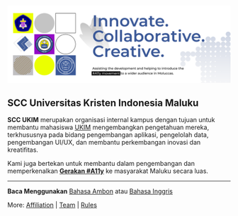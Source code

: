 ![Student Coding Club](https://github.com/scc-ukim/.github/blob/main/profile/src/readme-info-banner.png?raw=true)

## SCC Universitas Kristen Indonesia Maluku

**SCC UKIM** merupakan organisasi internal kampus dengan tujuan untuk membantu mahasiswa [UKIM](https://ukim.ac.id) mengembangkan pengetahuan mereka, terkhususnya pada bidang pengembangan aplikasi, pengelolah data, pengembangan UI/UX, dan membantu perkembangan inovasi dan kreatifitas.

Kami juga bertekan untuk membantu dalam pengembangan dan memperkenalkan **[Gerakan #A11y](https://www.a11yproject.com/)** ke masyarakat Maluku secara luas.

----

**Baca Menggunakan** [Bahasa Ambon](https://github.com/scc-ukim/.github/blob/main/profile/readme-abs-ID.md) atau [Bahasa Inggris](https://github.com/scc-ukim/.github/blob/main/profile/readme.md)

More: [Affiliation](https://github.com/scc-ukim/.github/blob/main/profile/affiliation.md) | [Team](https://github.com/scc-ukim/.github/blob/main/profile/team.md) | [Rules](https://github.com/scc-ukim/.github/blob/main/profile/rules.md)
